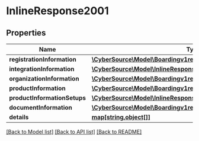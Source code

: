 # InlineResponse2001

## Properties
Name | Type | Description | Notes
------------ | ------------- | ------------- | -------------
**registrationInformation** | [**\CyberSource\Model\Boardingv1registrationsRegistrationInformation**](Boardingv1registrationsRegistrationInformation.md) |  | [optional] 
**integrationInformation** | [**\CyberSource\Model\InlineResponse2001IntegrationInformation**](InlineResponse2001IntegrationInformation.md) |  | [optional] 
**organizationInformation** | [**\CyberSource\Model\Boardingv1registrationsOrganizationInformation**](Boardingv1registrationsOrganizationInformation.md) |  | [optional] 
**productInformation** | [**\CyberSource\Model\Boardingv1registrationsProductInformation**](Boardingv1registrationsProductInformation.md) |  | [optional] 
**productInformationSetups** | [**\CyberSource\Model\InlineResponse2012ProductInformationSetups[]**](InlineResponse2012ProductInformationSetups.md) |  | [optional] 
**documentInformation** | [**\CyberSource\Model\Boardingv1registrationsDocumentInformation**](Boardingv1registrationsDocumentInformation.md) |  | [optional] 
**details** | [**map[string,object[]]**](array.md) |  | [optional] 

[[Back to Model list]](../README.md#documentation-for-models) [[Back to API list]](../README.md#documentation-for-api-endpoints) [[Back to README]](../README.md)


